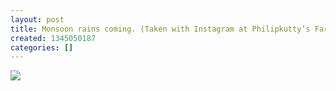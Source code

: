 ```yaml
---
layout: post
title: Monsoon rains coming. (Taken with Instagram at Philipkutty’s Farm)
created: 1345050187
categories: []
---
```

<img src="http://25.media.tumblr.com/tumblr_m8t3d7G82p1rsr8w3o1_500.jpg"/><br/><br/>
